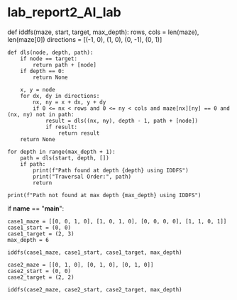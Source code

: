 # lab_report2_AI_lab
def iddfs(maze, start, target, max_depth):
    rows, cols = len(maze), len(maze[0])
    directions = [(-1, 0), (1, 0), (0, -1), (0, 1)] 

    def dls(node, depth, path):
        if node == target:
            return path + [node]
        if depth == 0:
            return None
        
        x, y = node
        for dx, dy in directions:
            nx, ny = x + dx, y + dy
            if 0 <= nx < rows and 0 <= ny < cols and maze[nx][ny] == 0 and (nx, ny) not in path:
                result = dls((nx, ny), depth - 1, path + [node])
                if result:
                    return result
        return None

    for depth in range(max_depth + 1):
        path = dls(start, depth, [])
        if path:
            print(f"Path found at depth {depth} using IDDFS")
            print("Traversal Order:", path)
            return
    
    print(f"Path not found at max depth {max_depth} using IDDFS")


if __name__ == "__main__":
    
    case1_maze = [[0, 0, 1, 0], [1, 0, 1, 0], [0, 0, 0, 0], [1, 1, 0, 1]]
    case1_start = (0, 0)
    case1_target = (2, 3)
    max_depth = 6 
    
    iddfs(case1_maze, case1_start, case1_target, max_depth)
    
    case2_maze = [[0, 1, 0], [0, 1, 0], [0, 1, 0]]
    case2_start = (0, 0)
    case2_target = (2, 2)
    
    iddfs(case2_maze, case2_start, case2_target, max_depth)
